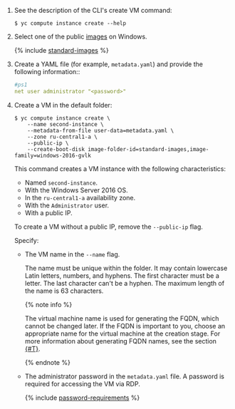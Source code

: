 1. See the description of the CLI's create VM command:

    ```
    $ yc compute instance create --help
    ```

1. Select one of the public [images](../operations/images-with-pre-installed-software/get-list.md) on Windows.

    {% include [standard-images](../../_includes/standard-images.md) %}

1. Create a YAML file (for example, `metadata.yaml`) and provide the following information::

    ```yaml
    #ps1
    net user administrator "<password>"
    ```

1. Create a VM in the default folder:

    ```
    $ yc compute instance create \
        --name second-instance \
        --metadata-from-file user-data=metadata.yaml \
        --zone ru-central1-a \
        --public-ip \
        --create-boot-disk image-folder-id=standard-images,image-family=windows-2016-gvlk
    ```

    This command creates a VM instance with the following characteristics:
    - Named `second-instance`.
    - With the Windows Server 2016 OS.
    - In the `ru-central1-a` availability zone.
    - With the `Administrator` user.
    - With a public IP.

    To create a VM without a public IP, remove the `--public-ip` flag.

    Specify:

    - The VM name in the `--name` flag.

        The name must be unique within the folder. It may contain lowercase Latin letters, numbers, and hyphens. The first character must be a letter. The last character can't be a hyphen. The maximum length of the name is 63 characters.

        {% note info %}

        The virtual machine name is used for generating the FQDN, which cannot be changed later. If the FQDN is important to you, choose an appropriate name for the virtual machine at the creation stage. For more information about generating FQDN names, see the section [{#T}](../concepts/network.md#hostname).

        {% endnote %}

    - The administrator password in the `metadata.yaml` file. A password is required for accessing the VM via RDP.

        {% include [password-requirements](../../_includes/compute/password-requirements.md) %}

